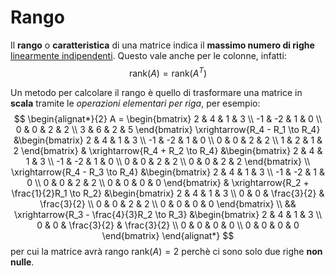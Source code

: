 # Rango

Il **rango** o **caratteristica** di una matrice indica il **massimo numero di righe** [linearmente indipendenti](#TODO).
Questo vale anche per le colonne, infatti:
$$\mathrm{rank}(A) = \mathrm{rank}(A^T)$$

Un metodo per calcolare il rango è quello di trasformare una matrice in **scala** tramite le _operazioni elementari per riga_, per esempio:
$$
\begin{alignat*}{2}
A = \begin{bmatrix}
2 & 4 & 1 & 3 \\
-1 & -2 & 1 & 0 \\
0 & 0 & 2 & 2 \\
3 & 6 & 2 & 5
\end{bmatrix}
\xrightarrow{R_4 - R_1 \to R_4}
&\begin{bmatrix}
2 & 4 & 1 & 3 \\
-1 & -2 & 1 & 0 \\
0 & 0 & 2 & 2 \\
1 & 2 & 1 & 2
\end{bmatrix}
&
\xrightarrow{R_4 + R_2 \to R_4}
&\begin{bmatrix}
2 & 4 & 1 & 3 \\
-1 & -2 & 1 & 0 \\
0 & 0 & 2 & 2 \\
0 & 0 & 2 & 2
\end{bmatrix}
\\
\xrightarrow{R_4 - R_3 \to R_4}
&\begin{bmatrix}
2 & 4 & 1 & 3 \\
-1 & -2 & 1 & 0 \\
0 & 0 & 2 & 2 \\
0 & 0 & 0 & 0
\end{bmatrix}
&
\xrightarrow{R_2 + \frac{1}{2}R_1 \to R_2}
&\begin{bmatrix}
2 & 4 & 1 & 3 \\
0 & 0 & \frac{3}{2} & \frac{3}{2} \\
0 & 0 & 2 & 2 \\
0 & 0 & 0 & 0
\end{bmatrix}
\\
&&
\xrightarrow{R_3 - \frac{4}{3}R_2 \to R_3}
&\begin{bmatrix}
2 & 4 & 1 & 3 \\
0 & 0 & \frac{3}{2} & \frac{3}{2} \\
0 & 0 & 0 & 0 \\
0 & 0 & 0 & 0
\end{bmatrix}
\end{alignat*}
$$
per cui la matrice avrà rango $\mathrm{rank}(A) = 2$ perchè ci sono solo due righe **non nulle**.
